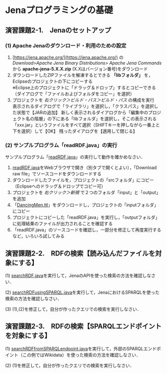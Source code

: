 # Jenaプログラミングの基礎

## 演習課題2-1.　Jenaのセットアップ
### (1) Apache Jenaのダウンロード・利用のための設定
1. [https://jena.apache.org/](https://jena.apache.org/) の *Download>Apache Jena Binary Distributions>
Apache Jena Commands* から **apache-jena-5.X.X.zip** (X.Xはバージョン番号)をダウンロード
2. ダウンロードしたZIPファイルを解凍するとできる **「libフォルダ」** を，Eclipseのプロジェクトの下にコピーする  
※Eclipse上のプロジェクトに「ドラッグ＆ドロップ」するとコピーできる（ダイアログで「ファイルおよびフォルダをコピー」を選択）
3. プロジェクトを *右クリック＞ビルド・パス＞ビルド・パス* の構成を実行  
表示されるダイアログで「ライブラリ」を選択し，「クラスパス」を選択した状態で【JARの追加】
新しく表示されるダイアログから「編集中のプロジェクト名の階層」の下にある「libフォルダ」を選択し，そこの表示される「xxx.jar」というファイルをすべて選択（SHIFTキーを押しながら一番上と下を選択）して【OK】
残ったダイアログを【適用して閉じる】

### (2) サンプルプログラム「readRDF.java」の実行
サンプルプログラム「[readRDF.java](jena_sample/src/readRDF.java)」の実行して動作を確かめなさい．
1. [readRDF.java](jena_sample/src/readRDF.java)をWebブラウザで開き（別タブで開くとよい），「Download raw file」でソースコードをダウンロードする
2. ダウンロードしたファイルを，プロジェクトの「srcフォルダ」にコピー（Eclipseへのドラッグ＆ドロップでコピー可）
3. プロジェクトを *右クリック＞新規* で２つのフォルダ「input」と「output」を追加
4. 「[DancingMen.ttl](jena_sample/input/DancingMen.ttl)」をダウンロードし，プロジェクトの「inputフォルダ」にコピー
5. プロジェクトにコピーした「readRDF.java」を実行し，「outputフォルダ」に処理結果のファイルが出力されることを確認する
6. 「readRDF.java」のソースコードを確認し，一部分を修正して再度実行するなど，いろいろ試してみる

## 演習課題2-2.　RDFの検索【読み込んだファイルを対象にする】
(1) [searchRDF.java](jena_sample/src/searchRDF.java)を実行して，JenaのAPIを使った検索の方法を確認しなさい．

(2) [searchRDFusingSPARQL.java](jena_sample/src/searchRDFusingSPARQL.java)を実行して，JenaにおけるSPARQLを使った検索の方法を確認しなさい．

(3) (1),(2)を修正して，自分が作ったクエリでの検索を実行しなさい．

## 演習課題2-3.　RDFの検索【SPARQLエンドポイントを対象にする】
(1) [searchRDFfromSPARQLendpoint.java](jena_sample/src/searchRDFfromSPARQLendpoint.java)を実行して，外部のSPARQLエンドポイント（この例ではWikidata）を使った検索の方法を確認しなさい．

(2) (1)を修正して，自分が作ったクエリでの検索を実行しなさい．

